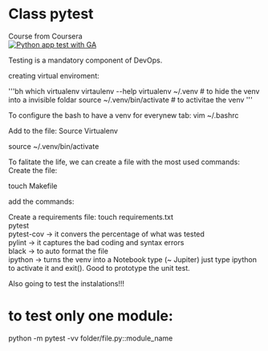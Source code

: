 # Class pytest
Course from Coursera   
[![Python app test with GA](https://github.com/GePajarinen/class-pytest/actions/workflows/main.yml/badge.svg)](https://github.com/GePajarinen/class-pytest/actions/workflows/main.yml)

Testing is a mandatory component of DevOps.

creating virtual enviroment:

'''bh
which virtualenv
virtaulenv --help
virtualenv ~/.venv # to hide the venv into a invisible foldar
source ~/.venv/bin/activate # to activitae the venv
'''

To configure the bash to have a venv for everynew tab:
vim ~/.bashrc

Add to the file:
Source Virtualenv

source ~/.venv/bin/activate 


To falitate the life, we can create a file with the most used commands:
Create the file:

touch Makefile

add the commands:

Create a requirements file:
touch requirements.txt   
pytest   
pytest-cov -> it convers the percentage of what was tested   
pylint -> it captures the bad coding and syntax errors   
black -> to auto format the file   
ipython -> turns the venv into a Notebook type (~ Jupiter) just type ipython to activate it and exit(). Good to prototype the unit test.    

Also going to test the instalations!!!

# to test only one module:

python -m pytest -vv folder/file.py::module_name






